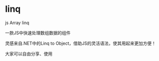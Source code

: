 # linq
js Array linq 

一款JS中快速处理数组数据的组件

灵感来自.NET中的Linq to Object，借助JS的灵活语法，使其用起来更加方便！

大家可以自由分享、使用


